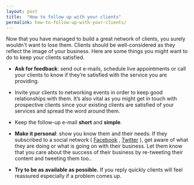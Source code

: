 ```yaml
---
layout: post
title:  "How to follow up with your clients"
permalink: how-to-follow-up-with-your-clients/
---
```

Now that you have managed to build a great network of clients, you surely
wouldn't want to lose them. Clients should be well-considered as they reflect
the image of your business. Here are some things you might want to do to keep
your clients satisfied.

* **Ask for feedback**: send out e-mails, schedule live appointments or call your clients to know if they’re satisfied with the service you are providing. 

* Invite your clients to networking events in order to keep good relationships with them.  It’s also vital as you might get in touch with prospective clients since your existing clients are satisfied of your services and spread the word around them. 
* Keep the follow-up e-mail **short** and **simple**.

* **Make it personal**: show you know them and their needs. 
If they subscribed to a social network ( [Facebook](https://www.facebook.com/) , [Twitter](https://twitter.com/) ), get aware
of what they are doing or what is going on with their business. Let them know
that you care about the success of their business by re-tweeting their content
and tweeting them too..  

* **Try to be as available as possible.** If you reply quickly clients will feel reassured especially if a problem comes up.
